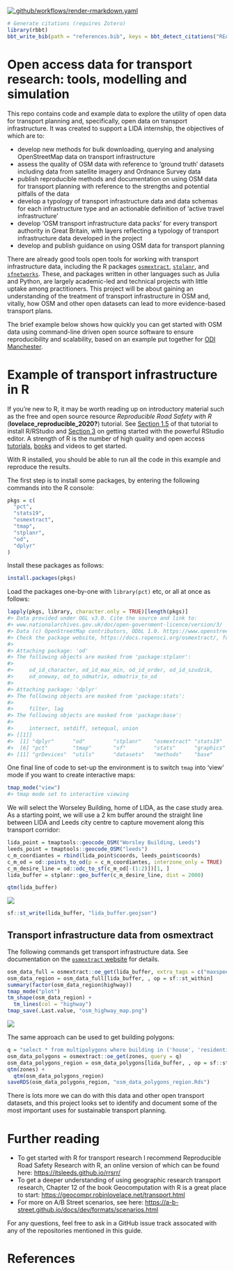 
<!-- README.md is generated from README.Rmd. Please edit that file -->

[![.github/workflows/render-rmarkdown.yaml](https://github.com/Robinlovelace/odjitter/actions/workflows/render-rmarkdown.yaml/badge.svg)](https://github.com/Robinlovelace/odjitter/actions/workflows/render-rmarkdown.yaml)

``` r
# Generate citations (requires Zotero)
library(rbbt)
bbt_write_bib(path = "references.bib", keys = bbt_detect_citations("README.Rmd"), overwrite = TRUE)
```

# Open access data for transport research: tools, modelling and simulation

This repo contains code and example data to explore the utility of open
data for transport planning and, specifically, open data on transport
infrastructure. It was created to support a LIDA internship, the
objectives of which are to:

-   develop new methods for bulk downloading, querying and analysing
    OpenStreetMap data on transport infrastructure
-   assess the quality of OSM data with reference to ‘ground truth’
    datasets including data from satellite imagery and Ordnance Survey
    data
-   publish reproducible methods and documentation on using OSM data for
    transport planning with reference to the strengths and potential
    pitfalls of the data
-   develop a typology of transport infrastructure data and data schemas
    for each infrastructure type and an actionable definition of ‘active
    travel infrastructure’
-   develop ‘OSM transport infrastructure data packs’ for every
    transport authority in Great Britain, with layers reflecting a
    typology of transport infrastructure data developed in the project
-   develop and publish guidance on using OSM data for transport
    planning

There are already good tools open tools for working with transport
infrastructure data, including the R packages
[`osmextract`](https://docs.ropensci.org/osmextract/),
[`stplanr`](https://docs.ropensci.org/stplanr/), and
[`sfnetworks`](https://luukvdmeer.github.io/sfnetworks/). These, and
packages written in other languages such as Julia and Python, are
largely academic-led and technical projects with little uptake among
practitioners. This project will be about gaining an understanding of
the treatment of transport infrastructure in OSM and, vitally, how OSM
and other open datasets can lead to more evidence-based transport plans.

The brief example below shows how quickly you can get started with OSM
data using command-line driven open source software to ensure
reproducibility and scalability, based on an example put together for
[ODI
Manchester](https://github.com/Robinlovelace/openTransportDataDemo).

# Example of transport infrastructure in R

If you’re new to R, it may be worth reading up on introductory material
such as the free and open source resource *Reproducible Road Safety with
R* (**lovelace_reproducible_2020?**) tutorial. See [Section
1.5](https://itsleeds.github.io/rrsrr/introduction.html#installing-r-and-rstudio)
of that tutorial to install R/RStudio and [Section
3](https://itsleeds.github.io/rrsrr/rstudio.html) on getting started
with the powerful RStudio editor. A strength of R is the number of high
quality and open access
[tutorials](https://education.rstudio.com/learn/beginner/),
[books](https://education.rstudio.com/learn/beginner/) and videos to get
started.

With R installed, you should be able to run all the code in this example
and reproduce the results.

The first step is to install some packages, by entering the following
commands into the R console:

``` r
pkgs = c(
  "pct",
  "stats19",
  "osmextract",
  "tmap",
  "stplanr",
  "od",
  "dplyr"
)
```

Install these packages as follows:

``` r
install.packages(pkgs)
```

Load the packages one-by-one with `library(pct)` etc, or all at once as
follows:

``` r
lapply(pkgs, library, character.only = TRUE)[length(pkgs)]
#> Data provided under OGL v3.0. Cite the source and link to:
#> www.nationalarchives.gov.uk/doc/open-government-licence/version/3/
#> Data (c) OpenStreetMap contributors, ODbL 1.0. https://www.openstreetmap.org/copyright.
#> Check the package website, https://docs.ropensci.org/osmextract/, for more details.
#> 
#> Attaching package: 'od'
#> The following objects are masked from 'package:stplanr':
#> 
#>     od_id_character, od_id_max_min, od_id_order, od_id_szudzik,
#>     od_oneway, od_to_odmatrix, odmatrix_to_od
#> 
#> Attaching package: 'dplyr'
#> The following objects are masked from 'package:stats':
#> 
#>     filter, lag
#> The following objects are masked from 'package:base':
#> 
#>     intersect, setdiff, setequal, union
#> [[1]]
#>  [1] "dplyr"      "od"         "stplanr"    "osmextract" "stats19"   
#>  [6] "pct"        "tmap"       "sf"         "stats"      "graphics"  
#> [11] "grDevices"  "utils"      "datasets"   "methods"    "base"
```

One final line of code to set-up the environment is to switch `tmap`
into ‘view’ mode if you want to create interactive maps:

``` r
tmap_mode("view")
#> tmap mode set to interactive viewing
```

We will select the Worseley Building, home of LIDA, as the case study
area. As a starting point, we will use a 2 km buffer around the straight
line between LIDA and Leeds city centre to capture movement along this
transport corridor:

``` r
lida_point = tmaptools::geocode_OSM("Worsley Building, Leeds")
leeds_point = tmaptools::geocode_OSM("leeds")
c_m_coordiantes = rbind(lida_point$coords, leeds_point$coords)
c_m_od = od::points_to_od(p = c_m_coordiantes, interzone_only = TRUE)
c_m_desire_line = od::odc_to_sf(c_m_od[-(1:2)])[1, ]
lida_buffer = stplanr::geo_buffer(c_m_desire_line, dist = 2000)
```

``` r
qtm(lida_buffer)
```

![](README_files/figure-gfm/unnamed-chunk-8-1.png)<!-- -->

``` r
sf::st_write(lida_buffer, "lida_buffer.geojson")
```

## Transport infrastructure data from osmextract

The following commands get transport infrastructure data. See
documentation on the [`osmextract`
website](https://docs.ropensci.org/osmextract/index.html) for details.

``` r
osm_data_full = osmextract::oe_get(lida_buffer, extra_tags = c("maxspeed", "lanes"))
osm_data_region = osm_data_full[lida_buffer, , op = sf::st_within]
summary(factor(osm_data_region$highway))
tmap_mode("plot")
tm_shape(osm_data_region) +
  tm_lines(col = "highway")
tmap_save(.Last.value, "osm_highway_map.png")
```

![](osm_highway_map.png)

The same approach can be used to get building polygons:

``` r
q = "select * from multipolygons where building in ('house', 'residential', 'office', 'commercial', 'detached', 'yes')"
osm_data_polygons = osmextract::oe_get(zones, query = q)
osm_data_polygons_region = osm_data_polygons[lida_buffer, , op = sf::st_within]
qtm(zones) +
  qtm(osm_data_polygons_region)
saveRDS(osm_data_polygons_region, "osm_data_polygons_region.Rds")
```

There is lots more we can do with this data and other open transport
datasets, and this project looks set to identify and document some of
the most important uses for sustainable transport planning.

<!-- ## Zone data from the PCT -->
<!-- The Propensity to Cycle Tool (PCT) is a research project and web application that provides data on transport patterns at high levels of geographic resolution across England and Wales. -->
<!-- The PCT is the main national tool that highway authorities use to support strategic cycle network plans and to ensure that investment goes in places, and transport corridors, with high cycling potential. -->
<!-- You can use the PCT in a web browser by navigating to www.pct.bike and clicking on a region of interest. -->
<!-- By making model results publicly the PCT enables more stakeholders to engage in the transport planning process than do proprietary tools only available to a handful of people with expensive licenses [@lovelace_open_2020]. -->
<!-- The PCT is also an open data project, and you can download data for any region in England and Wales in the Region data tab when using the tool. -->
<!-- You can also download data programmatically using the `pct` R package to enable others to build on the tool using the statistical programming language in which it was built. -->
<!-- This section demonstrates how to get and visualise key transport datasets from the PCT. -->
<!-- ```{r} -->
<!-- head(pct::pct_regions$region_name) -->
<!-- # zones = pct::get_pct_zones("west-yorkshire") # for smaller LSOA zones -->
<!-- zones = pct::get_pct_zones("west-yorkshire", geography = "msoa") -->
<!-- names(zones)[1:20] -->
<!-- names_to_plot = c("bicycle", "foot", "car_driver", "bus") -->
<!-- plot(zones[names_to_plot]) -->
<!-- ``` -->
<!-- To keep only zones whose centroids lie inside the study area we can use the following spatial subsetting code: -->
<!-- ```{r} -->
<!-- zone_centroids = sf::st_centroid(zones) -->
<!-- zone_centroids_lida = zone_centroids[lida_buffer, ] -->
<!-- zones = zones[zones$geo_code %in% zone_centroids_lida$geo_code, ] -->
<!-- saveRDS(zones, "zones.Rds") -->
<!-- ``` -->
<!-- Let's plot the result, to get a handle on the level of walking and cycling in the area (see interactive version of this map [here](https://rpubs.com/RobinLovelace/772770), shown are LSOA results): -->
<!-- ```{r, eval=FALSE} -->
<!-- tm_shape(zones) + -->
<!--   tm_fill(c("foot", "bicycle"), palette = "viridis") + -->
<!--   tm_shape(lida_buffer) + tm_borders(lwd = 3) -->
<!-- ``` -->
<!-- ![](https://i.imgur.com/oEuv1Zj.png) -->
<!-- ## Desire line data from the pct package -->
<!-- The maps shown in the previous section establish that there is a decent amount of cycling in the Chorlton area, at least according to the 2011 Census which is still a good proxy for travel patterns in 2021 due to the inertia of travel behaviours to change [@goodman_walking_2013]. -->
<!-- You can get national OD (origin/destination, also called desire line) data from the Census into R with the following command: -->
<!-- ```{r} -->
<!-- od_national = pct::get_od() -->
<!-- od_national -->
<!-- ``` -->
<!-- Let's keep only OD data that have a start and end point in the study area (in a transport simulation, we may also want trips starting or ending outside this area and passing through): -->
<!-- ```{r} -->
<!-- od = od_national %>%  -->
<!--   filter(geo_code1 %in% zones$geo_code) %>%  -->
<!--   filter(geo_code2 %in% zones$geo_code) -->
<!-- dim(od) -->
<!-- ``` -->
<!-- The result is nearly 300 rows of data representing movement between origin and destination zone centroids. -->
<!-- The data is non geographic, however. -->
<!-- To convert this non-geographic data into geographic desire lines, you can use the `od_to_sf()` function in the `od` package as follows: -->
<!-- ```{r} -->
<!-- desire_lines = od::od_to_sf(x = od, z = zones) -->
<!-- ``` -->
<!-- We'll calculated the straight line distance of these trips as follows: -->
<!-- ```{r} -->
<!-- desire_lines$length_km = as.numeric(sf::st_length(desire_lines)) / 1000 -->
<!-- summary(desire_lines$length_km) -->
<!-- ``` -->
<!-- We can plot the result as follows: -->
<!-- ```{r} -->
<!-- tmap_mode("plot") -->
<!-- qtm(zones) + -->
<!--   tm_shape(desire_lines) + -->
<!--   tm_lines(c("foot", "bicycle"), palette = "Blues", style = "jenks", lwd = 3, alpha = 0.5) -->
<!-- ``` -->
<!-- Note the OD data describes an aggregate pattern, between pairs of zones -- not between individual points-of-interest. -->
<!-- The following code returns only OD pairs with an origin in the Chorlton area: -->
<!-- ```{r} -->
<!-- od_lida = od %>%  -->
<!--   filter(geo_code1 %in% "E02001073") -->
<!-- ``` -->
<!-- ## Crash data from stats19 -->
<!-- A major deterrent to walking and cycling is motor traffic. -->
<!-- You can get open data on road traffic casulaties in the case study area over the last five years as follows: -->
<!-- ```{r, eval=FALSE} -->
<!-- library(stats19) -->
<!-- crashes = get_stats19(year = 2015:2019, output_format = "sf", lonlat = TRUE) -->
<!-- casualties = get_stats19(year = 2015:2019, type = "casualties") -->
<!-- crashes_combined = inner_join(crashes, casualties) -->
<!-- table(crashes_combined$casualty_type) -->
<!-- crashes_active = crashes_combined %>%  -->
<!--   filter(casualty_type %in% c("Pedestrian", "Cyclist")) -->
<!-- crashes_in_area = crashes_active[lida_buffer, ] -->
<!-- tm_shape(crashes_in_area) + -->
<!--   tm_dots("casualty_type", popup.vars = c("casualty_type", "accident_severity", "datetime"), palette = "viridis") -->
<!-- ``` -->
<!-- ![](https://i.imgur.com/oTYSwzQ.png) -->
<!-- ```{r, eval=FALSE, echo=FALSE} -->
<!-- sf::write_sf(crashes_in_area, "crashes_in_area.geojson") -->
<!-- piggyback::pb_upload("crashes_in_area.geojson") -->
<!-- piggyback::pb_download_url("crashes_in_area.geojson") -->
<!-- ``` -->
<!-- You can get the resulting crash data from: https://github.com/Robinlovelace/openTransportDataDemo/releases/download/1/crashes_in_area.geojson -->
<!-- ## Scenarios of change -->
<!-- You can model cycling uptake functions with the `pct` package as follows: -->
<!-- ```{r} -->
<!-- percent_cycling = pct::uptake_pct_godutch_2020(distance = desire_lines$length_km, gradient = 0) -->
<!-- plot(desire_lines$length_km, percent_cycling) -->
<!-- ``` -->
<!-- To get more realistic results, you would use route (not straight line) distance and hilliness from actual routes, not just desire lines. -->
<!-- Routing takes time but can be done with R packages such as `stplanr`. -->
<!-- For the purposes of illustration, we will use a simple uptake model implemented below: -->
<!-- ```{r} -->
<!-- desire_lines_go_active = desire_lines %>%  -->
<!--   mutate(car_driver = case_when(length_km < 2 ~ car_driver * 0.33, TRUE ~ car_driver)) %>%  -->
<!--   mutate(foot = case_when(length_km < 2 ~ foot + car_driver * (1 - 0.33), TRUE ~ foot)) %>%  -->
<!--   mutate(car_driver = car_driver * 0.5, bicycle = bicycle + car_driver * 0.5) %>%  -->
<!--   mutate_if(is.numeric, round) -->
<!-- sum(desire_lines_go_active$bicycle) -->
<!-- sum(desire_lines$bicycle) -->
<!-- sum(desire_lines_go_active$foot) -->
<!-- sum(desire_lines$foot) -->
<!-- ``` -->
<!-- ## Preparing data for A/B Street -->
<!-- ```{r, fig.show='hold', out.width="49%"} -->
<!-- remotes::install_github("a-b-street/abstr", ref = "ab_scenario2") -->
<!-- u = "https://github.com/Robinlovelace/openTransportDataDemo/releases/download/1/osm_data_polygons_region.Rds" -->
<!-- f = basename(u) -->
<!-- if(!file.exists(f)) { -->
<!--   download.file(url = u, destfile = f) -->
<!-- } -->
<!-- osm_data_polygons_region = readRDS("osm_data_polygons_region.Rds") -->
<!-- # Explore inputs and outputs of ab_scenario fun -->
<!-- desire_lines_abst = desire_lines %>%  -->
<!--   filter(geo_code1 == "E02001073") %>%  -->
<!--   transmute(o = geo_code1, d = geo_code2, all, Walk = foot, Bike = bicycle, Drive = car_driver, -->
<!--          Transit = light_rail + train + bus) -->
<!-- set.seed(2050) -->
<!-- desire_lines_disaggregated = abstr::ab_scenario(desire_lines_abst, zones = zones, -->
<!--                                                   subpoints = osm_data_polygons_region) -->
<!-- desire_lines_disaggregated %>%  -->
<!--  tm_shape() + -->
<!--   tm_lines("mode") + -->
<!--   qtm(osm_data_polygons_region) -->
<!-- desire_lines_json = abstr::ab_json(desire_lines_disaggregated["mode"], scenario_name = "baseline") -->
<!-- abstr::ab_save(x = desire_lines_json, "baseline.json") -->
<!-- # Go Active scenario -->
<!-- desire_lines_abst = desire_lines_go_active %>%  -->
<!--   filter(geo_code1 == "E02001073") %>%  -->
<!--   transmute(o = geo_code1, d = geo_code2, all, Walk = foot, Bike = bicycle, Drive = car_driver, -->
<!--          Transit = light_rail + train + bus) -->
<!-- set.seed(2050) -->
<!-- desire_lines_disaggregated = abstr::ab_scenario(desire_lines_abst, zones = zones, -->
<!--                                                   subpoints = osm_data_polygons_region) -->
<!-- desire_lines_disaggregated %>%  -->
<!--  tm_shape() + -->
<!--   tm_lines("mode") + -->
<!--   qtm(osm_data_polygons_region) -->
<!-- desire_lines_json = abstr::ab_json(desire_lines_disaggregated["mode"], scenario_name = "go_active") -->
<!-- abstr::ab_save(x = desire_lines_json, "go_active.json") -->
<!-- ``` -->
<!-- ```{r, eval=FALSE, echo=FALSE} -->
<!-- piggyback::pb_upload("go_active.json") -->
<!-- piggyback::pb_download_url("go_active.json") -->
<!-- fs::file_size("baseline.json") -->
<!-- # Explore inputs and outputs of ab_scenario fun -->
<!-- desire_lines_disaggregated = abstr::ab_scenario(desire_lines_abst, zones = zones) -->
<!-- piggyback::pb_upload("osm_data_polygons_region.Rds") -->
<!-- piggyback::pb_download_url("osm_data_polygons_region.Rds") -->
<!-- desire_lines_json = ab_json(desire_lines_disaggregated["mode"], scenario_name = "baseline") -->
<!-- ab_save(x = desire_lines_json, "baseline.json") -->
<!-- fs::file_size("baseline.json") -->
<!-- library(abstr) -->
<!-- ?ab_scenario -->
<!-- ab_evening_dutch = ab_scenario2( -->
<!--   leeds_houses, -->
<!--   leeds_buildings, -->
<!--   leeds_desire_lines, -->
<!--   leeds_zones, -->
<!--   scenario = "dutch", -->
<!--   output_format = "sf", -->
<!--   hr = 20, # representing 8 pm -->
<!--   sd = 0 -->
<!-- ) -->
<!-- head(leeds_desire_lines) -->
<!-- head(ab_evening_dutch) # output is simple: sf object with `mode` column. -->
<!-- nrow(ab_evening_dutch) -->
<!-- sum(leeds_desire_lines$all_base) -->
<!-- # issue to fix here:  -->
<!-- zones = zones %>%  -->
<!--   filter(geo_name %in% c(desire_lines$geo_code1, desire_lines$geo_code2)) -->
<!-- desire_lines_json = ab_json(desire_lines_disaggregated["mode"], scenario_name = "baseline") -->
<!-- ``` -->

# Further reading

-   To get started with R for transport research I recommend
    Reproducible Road Safety Research with R, an online version of which
    can be found here: <https://itsleeds.github.io/rrsrr/>
-   To get a deeper understanding of using geographic research transport
    research, Chapter 12 of the book Geocomputation with R is a great
    place to start: <https://geocompr.robinlovelace.net/transport.html>
-   For more on A/B Street scenarios, see here:
    <https://a-b-street.github.io/docs/dev/formats/scenarios.html>

For any questions, feel free to ask in a GitHub issue track assocated
with any of the repositories mentioned in this guide.

# References
